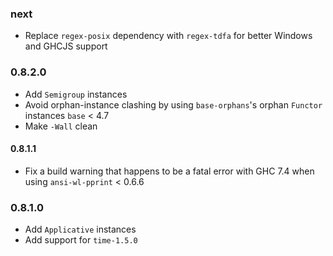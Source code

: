 ### next

- Replace `regex-posix` dependency with `regex-tdfa` for better Windows and GHCJS support

### 0.8.2.0

- Add `Semigroup` instances
- Avoid orphan-instance clashing by using `base-orphans`'s orphan `Functor` instances `base` < 4.7
- Make `-Wall` clean

#### 0.8.1.1

- Fix a build warning that happens to be a fatal error with GHC 7.4 when using `ansi-wl-pprint` < 0.6.6

### 0.8.1.0

- Add `Applicative` instances
- Add support for `time-1.5.0`
